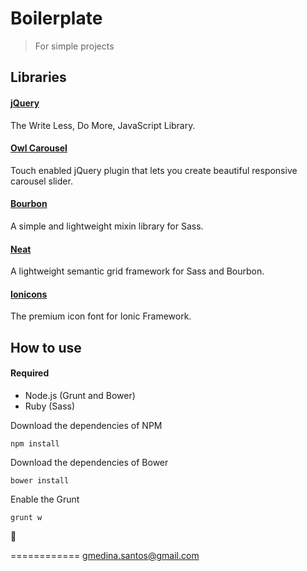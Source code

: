 # Boilerplate

> For simple projects


## Libraries

#### [jQuery](https://jquery.com/)
The Write Less, Do More, JavaScript Library.

#### [Owl Carousel](http://owlgraphic.com/owlcarousel/)
Touch enabled jQuery plugin that lets you create beautiful responsive carousel slider.

#### [Bourbon](http://bourbon.io/)
A simple and lightweight mixin library for Sass.

#### [Neat](http://neat.bourbon.io/)
A lightweight semantic grid framework for Sass and Bourbon.

#### [Ionicons](http://ionicons.com/)
The premium icon font for Ionic Framework.


## How to use

#### Required
- Node.js (Grunt and Bower)
- Ruby (Sass)

Download the dependencies of NPM

```shell
npm install
```

Download the dependencies of Bower

```shell
bower install
```

Enable the Grunt

```shell
grunt w
```

:ship:

============
gmedina.santos@gmail.com
